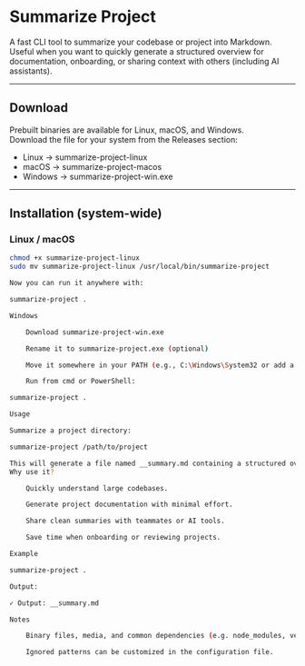 # Summarize Project

A fast CLI tool to summarize your codebase or project into Markdown.  
Useful when you want to quickly generate a structured overview for documentation, onboarding, or sharing context with others (including AI assistants).

---

## Download

Prebuilt binaries are available for Linux, macOS, and Windows.  
Download the file for your system from the Releases section:

- Linux → summarize-project-linux
- macOS → summarize-project-macos
- Windows → summarize-project-win.exe

---

## Installation (system-wide)

### Linux / macOS
```bash
chmod +x summarize-project-linux
sudo mv summarize-project-linux /usr/local/bin/summarize-project

Now you can run it anywhere with:

summarize-project .

Windows

    Download summarize-project-win.exe

    Rename it to summarize-project.exe (optional)

    Move it somewhere in your PATH (e.g., C:\Windows\System32 or add a custom folder to PATH)

    Run from cmd or PowerShell:

summarize-project .

Usage

Summarize a project directory:

summarize-project /path/to/project

This will generate a file named __summary.md containing a structured overview of the project.
Why use it?

    Quickly understand large codebases.

    Generate project documentation with minimal effort.

    Share clean summaries with teammates or AI tools.

    Save time when onboarding or reviewing projects.

Example

summarize-project .

Output:

✓ Output: __summary.md

Notes

    Binary files, media, and common dependencies (e.g. node_modules, venv, dist) are ignored automatically.

    Ignored patterns can be customized in the configuration file.
